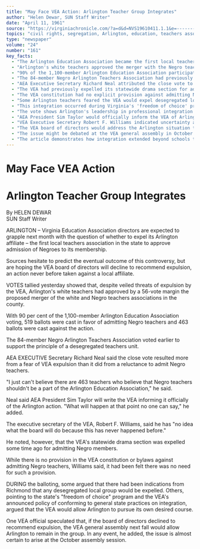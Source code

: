 ```yaml
---
title: "May Face VEA Action: Arlington Teacher Group Integrates"
author: "Helen Dewar, SUN Staff Writer"
date: "April 11, 1961"
source: "https://virginiachronicle.com/?a=d&d=NVS19610411.1.1&e=-------en-20--1--txt-txIN--------"
topics: "civil rights, segregation, Arlington, education, teachers associations, Virginia Education Association, professional integration"
type: "newspaper"
volume: "24"
number: "161"
key_facts:
  - "The Arlington Education Association became the first local teachers association in Virginia to approve admission of Negro members"
  - "Arlington's white teachers approved the merger with the Negro teachers association by a 56-vote margin (519-463)"
  - "90% of the 1,100-member Arlington Education Association participated in the vote"
  - "The 84-member Negro Arlington Teachers Association had previously voted to support integration"
  - "AEA Executive Secretary Richard Neal attributed the close vote to fear of expulsion from the Virginia Education Association"
  - "The VEA had previously expelled its statewide drama section for admitting Negro members"
  - "The VEA constitution had no explicit provision against admitting Negro teachers"
  - "Some Arlington teachers feared the VEA would expel desegregated local groups"
  - "This integration occurred during Virginia's 'freedom of choice' program for schools"
  - "The vote shows Arlington's leadership in professional integration during the same period when school integration was being implemented"
  - "AEA President Sim Taylor would officially inform the VEA of Arlington's action"
  - "VEA Executive Secretary Robert F. Williams indicated uncertainty about how the board would respond"
  - "The VEA board of directors would address the Arlington situation the following month"
  - "The issue might be debated at the VEA general assembly in October 1961"
  - "The article demonstrates how integration extended beyond schools to professional organizations in Northern Virginia"
---
```


# May Face VEA Action
# Arlington Teacher Group Integrates

By HELEN DEWAR  
SUN Staff Writer

ARLINGTON – Virginia Education Association directors are expected to grapple next month with the question of whether to expel its Arlington affiliate – the first local teachers association in the state to approve admission of Negroes to its membership.

Sources hesitate to predict the eventual outcome of this controversy, but are hoping the VEA board of directors will decline to recommend expulsion, an action never before taken against a local affiliate.

VOTES tallied yesterday showed that, despite veiled threats of expulsion by the VEA, Arlington's white teachers had approved by a 56-vote margin the proposed merger of the white and Negro teachers associations in the county.

With 90 per cent of the 1,100-member Arlington Education Association voting, 519 ballots were cast in favor of admitting Negro teachers and 463 ballots were cast against the action.

The 84-member Negro Arlington Teachers Association voted earlier to support the principle of a desegregated teachers unit.

AEA EXECUTIVE Secretary Richard Neal said the close vote resulted more from a fear of VEA expulsion than it did from a reluctance to admit Negro teachers.

"I just can't believe there are 463 teachers who believe that Negro teachers shouldn't be a part of the Arlington Education Association," he said.

Neal said AEA President Sim Taylor will write the VEA informing it officially of the Arlington action. "What will happen at that point no one can say," he added.

The executive secretary of the VEA, Robert F. Williams, said he has "no idea what the board will do because this has never happened before."

He noted, however, that the VEA's statewide drama section was expelled some time ago for admitting Negro members.

While there is no provision in the VEA constitution or bylaws against admitting Negro teachers, Williams said, it had been felt there was no need for such a provision.

DURING the balloting, some argued that there had been indications from Richmond that any desegregated local group would be expelled. Others, pointing to the state's "freedom of choice" program and the VEA's announced policy of conforming to general state practices on integration, argued that the VEA would allow Arlington to pursue its own desired course.

One VEA official speculated that, if the board of directors declined to recommend expulsion, the VEA general assembly next fall would allow Arlington to remain in the group. In any event, he added, the issue is almost certain to arise at the October assembly session. 